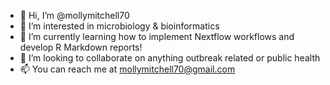 - 👋 Hi, I’m @mollymitchell70
- 👀 I’m interested in microbiology & bioinformatics
- 🌱 I’m currently learning how to implement Nextflow workflows and develop R Markdown reports!
- 💞️ I’m looking to collaborate on anything outbreak related or public health
- 📫 You can reach me at mollymitchell70@gmail.com

<!---
mollymitchell70/mollymitchell70 is a ✨ special ✨ repository because its `README.md` (this file) appears on your GitHub profile.
You can click the Preview link to take a look at your changes.
--->
